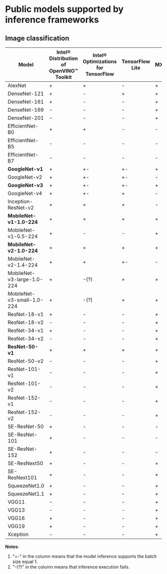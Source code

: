 # Public models supported by inference frameworks

## Image classification

Model | Intel® Distribution<br>of OpenVINO™ Toolkit | Intel® Optimizations<br>for TensorFlow | TensorFlow<br>Lite | MXNet |
-|-|-|-|-|
AlexNet|+|+|-|+|
DenseNet-121|+|-|+|+|
DenseNet-161|+|-|-|+|
DenseNet-169|-|-|-|+|
DenseNet-201|-|-|-|+|
EfficientNet-B0|+|+|-|-|
EfficientNet-B5|-|-|-|-|
EfficientNet-B7|-|-|-|-|
**GoogleNet-v1**|+|+-|+-|+|
GoogleNet-v2|+|+-|+-|-|
**GoogleNet-v3**|+|+-|+-|+|
GoogleNet-v4|+|+-|+|-|
Inception-ResNet-v2|+|+|+|-|
**MobileNet-v1-1.0-224**|+|+|+|+|
MobileNet-v1-0.5-224|+|-|-|+|
**MobileNet-v2-1.0-224**|+|+|+|+|
MobileNet-v2-1.4-224|+|+|+-|-|
MobileNet-v3-large-1.0-224|+|-(?)|+|+|
MobileNet-v3-small-1.0-224|+|-(?)|+|+|
ResNet-18-v1|+|-|-|+|
ResNet-18-v2|-|-|-|+|
ResNet-34-v1|+|-|-|+|
ResNet-34-v2|-|-|-|+|
**ResNet-50-v1**|+|+|+|+|
ResNet-50-v2|-|-|-|+|
ResNet-101-v1|-|-|-|+|
ResNet-101-v2|-|-|-|+|
ResNet-152-v1|-|-|-|+|
ResNet-152-v2|-|-|-|+|
SE-ResNet-50|+|-|-|-|
SE-ResNet-101|+|-|-|-|
SE-ResNet-152|+|-|-|-|
SE-ResNext50|+|-|-|+|
SE-ResNext101|+|-|-|+|
SqueezeNet1.0|+|-|-|+|
SqueezeNet1.1|+|-|-|+|
VGG11|-|-|-|+|
VGG13|-|-|-|+|
VGG16|+|-|-|+|
VGG19|+|-|-|+|
Xception|-|-|-|+|

**Notes**:
1. "+-" in the column means that the model inference supports
   the batch size equal 1.
1. "-(?)" in the column means that inference execution fails.
